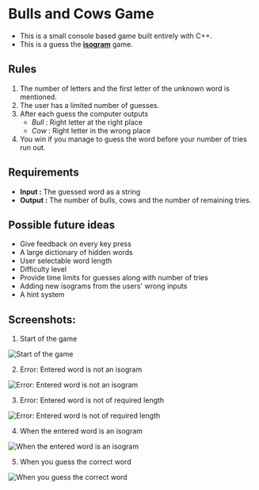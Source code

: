 # Bulls and Cows Game
* This is a small console based game built entirely with C++. 
* This is a guess the [**isogram**](https://en.wikipedia.org/wiki/Isogram) game. 

## Rules
1. The number of letters and the first letter of the unknown word is mentioned.
2. The user has a limited number of guesses.
3. After each guess the computer outputs 
    * _Bull_ : Right letter at the right place
    * _Cow_ : Right letter in the wrong place
4. You win if you manage to guess the word before your number of tries run out.

## Requirements
* __Input :__ The guessed word as a string
* __Output :__ The number of bulls, cows and the number of remaining tries.

## Possible future ideas
* Give feedback on every key press
* A large dictionary of hidden words
* User selectable word length
* Difficulty level
* Provide time limits for guesses along with number of tries
* Adding new isograms from the users' wrong inputs
* A hint system

## Screenshots:
1. Start of the game

![Start of the game](https://i.imgur.com/LLdXyg3.png)

2. Error: Entered word is not an isogram

![Error: Entered word is not an isogram](https://i.imgur.com/ZPkEMUc.png)

3. Error: Entered word is not of required length

![Error: Entered word is not of required length](https://i.imgur.com/aVWewgQ.png)

4. When the entered word is an isogram

![When the entered word is an isogram](https://i.imgur.com/Wtupv5C.png)

5. When you guess the correct word

![When you guess the correct word](https://i.imgur.com/5arvyhC.png)